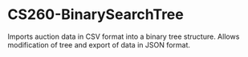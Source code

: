 # CS260-BinarySearchTree
Imports auction data in CSV format into a binary tree structure. Allows modification of tree and export of data in JSON format.
